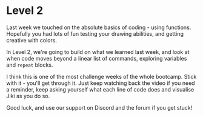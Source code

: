 # Level 2

Last week we touched on the absolute basics of coding - using functions. Hopefully you had lots of fun testing your drawing abilities, and getting creative with colors.

In Level 2, we're going to build on what we learned last week, and look at when code moves beyond a linear list of commands, exploring variables and `repeat` blocks.

I think this is one of the most challenge weeks of the whole bootcamp. Stick with it - you'll get through it. Just keep watching back the video if you need a reminder, keep asking yourself what each line of code does and visualise Jiki as you do so.

Good luck, and use our support on Discord and the forum if you get stuck!
